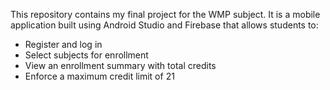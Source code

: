 This repository contains my final project for the WMP subject. It is a mobile application built using Android Studio and Firebase that allows students to:
- Register and log in
- Select subjects for enrollment
- View an enrollment summary with total credits
- Enforce a maximum credit limit of 21
